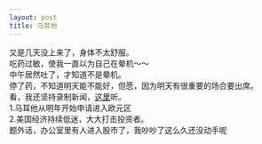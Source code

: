 ```yaml
---
layout: post
title: 马耳他
---
```


<p>又是几天没上来了，身体不太舒服。<br />
吃药过敏，使我一直以为自己在晕机～～<br />
中午居然吐了，才知道不是晕机。<br />
停了药，不知道明天能不能好，但愿，因为明天有很重要的场合要出席。<br />
看，我还坚持录制新闻，<a href="http://www.francaisblog.com.cn/node/538">这里</a>听。<br />
1.马耳他从明年开始申请进入欧元区<br />
2.美国经济持续低迷，大大打击投资者。<br />
题外话，办公室里有人进入股市了，我吵吵了这么久还没动手呢
</p>
